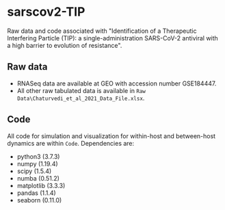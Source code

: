 # sarscov2-TIP
Raw data and code associated with "Identification of a Therapeutic Interfering Particle (TIP): a single-administration SARS-CoV-2 antiviral with a high barrier to evolution of resistance".

## Raw data
- RNASeq data are available at GEO with accession number GSE184447.
- All other raw tabulated data is available in `Raw Data\Chaturvedi_et_al_2021_Data_File.xlsx`.

## Code
All code for simulation and visualization for within-host and between-host dynamics are within `Code`. Dependencies are:
- python3 (3.7.3)
- numpy (1.19.4)
- scipy (1.5.4)
- numba (0.51.2)
- matplotlib (3.3.3)
- pandas (1.1.4)
- seaborn (0.11.0)
